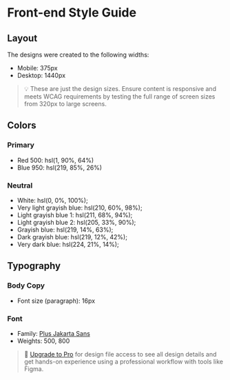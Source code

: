 # Front-end Style Guide

## Layout

The designs were created to the following widths:

- Mobile: 375px
- Desktop: 1440px

> 💡 These are just the design sizes. Ensure content is responsive and meets WCAG requirements by testing the full range of screen sizes from 320px to large screens.

## Colors

### Primary

- Red 500: hsl(1, 90%, 64%)
- Blue 950: hsl(219, 85%, 26%)

### Neutral

- White: hsl(0, 0%, 100%);
- Very light grayish blue: hsl(210, 60%, 98%);
- Light grayish blue 1: hsl(211, 68%, 94%);
- Light grayish blue 2: hsl(205, 33%, 90%);
- Grayish blue: hsl(219, 14%, 63%);
- Dark grayish blue: hsl(219, 12%, 42%);
- Very dark blue: hsl(224, 21%, 14%);

## Typography

### Body Copy

- Font size (paragraph): 16px

### Font

- Family: [Plus Jakarta Sans](https://fonts.google.com/specimen/Plus+Jakarta+Sans)
- Weights: 500, 800

> 💎 [Upgrade to Pro](https://www.frontendmentor.io/pro?ref=style-guide) for design file access to see all design details and get hands-on experience using a professional workflow with tools like Figma.
